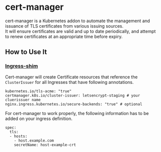 # cert-manager

cert-manager is a Kubernetes addon to automate the management and issuance of
TLS certificates from various issuing sources.  
It will ensure certificates are valid and up to date periodically, and attempt
to renew certificates at an appropriate time before expiry.

## How to Use It
### [Ingress-shim](https://cert-manager.readthedocs.io/en/latest/reference/ingress-shim.html#ingress-shim)
Cert-manager will create Certificate resources that reference the `ClusterIssuer` for all Ingresses that have following annotations.
```
kubernetes.io/tls-acme: "true"
certmanager.k8s.io/cluster-issuer: letsencrypt-staging # your cluerissuer name
nginx.ingress.kubernetes.io/secure-backends: "true" # optional
```

For cert-manager to work properly, the following information has to be added on your ingress definition.
```
spec:
  tls:
  - hosts:
    - host.example.com
    secretName: host-example-crt
```
